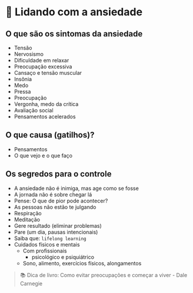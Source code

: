 # 🧠 Lidando com a ansiedade

## O que são os sintomas da ansiedade

- Tensão
- Nervosismo
- Dificuldade em relaxar
- Preocupação excessiva
- Cansaço e tensão muscular
- Insônia
- Medo
- Pressa
- Preocupação
- Vergonha, medo da crítica
- Avaliação social
- Pensamentos acelerados

## O que causa (gatilhos)?

- Pensamentos
- O que vejo e o que faço

## Os segredos para o controle

- A ansiedade não é inimiga, mas age como se fosse
- A jornada não é sobre chegar lá
- Pense: O que de pior pode acontecer?
- As pessoas não estão te julgando
- Respiração
- Meditação
- Gere resultado (eliminar problemas)
- Pare (um dia, pausas intencionais)
- Saiba que: `lifelong learning`
- Cuidados físicos e mentais
  - Com profissionais
    - psicológico e psiquiátrico
  - Sono, alimento, exercícios físicos, alongamentos

> 📚 Dica de livro: Como evitar preocupações e começar a viver - Dale Carnegie
